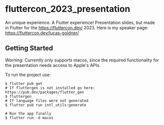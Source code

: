 # fluttercon_2023_presentation

An unique experience. A Flutter experience!
Presentation slides, but made in Flutter for the https://fluttercon.dev/ 2023.
Here is my speaker page: https://fluttercon.dev/lucas-goldner/

## Getting Started

_Warning:_ Currently only supports macos,
since the required functionality for the presentation needs access to Apple's APIs.

To run the project use:

```
$ flutter pub get
# If fluttergen is not installed go here: https://pub.dev/packages/flutter_gen
$ fluttergen
# If language files were not generated
$ flutter pub run intl_utils:generate

# Run the app finally
$ flutter run -d macos
```
